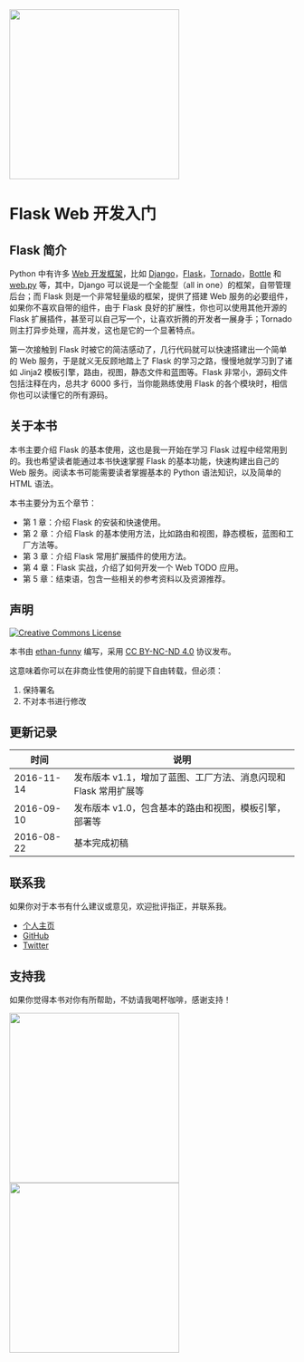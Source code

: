 
<img src='https://ooo.0o0.ooo/2016/11/03/581b594a5150f.png' width='300'>

Flask Web 开发入门
===

## Flask 简介

Python 中有许多 [Web 开发框架](https://wiki.python.org/moin/WebFrameworks)，比如 [Django][1]，[Flask][2]，[Tornado][3]，[Bottle][4] 和 [web.py][5] 等，其中，Django 可以说是一个全能型（all in one）的框架，自带管理后台；而 Flask 则是一个非常轻量级的框架，提供了搭建 Web 服务的必要组件，如果你不喜欢自带的组件，由于 Flask 良好的扩展性，你也可以使用其他开源的 Flask 扩展插件，甚至可以自己写一个，让喜欢折腾的开发者一展身手；Tornado 则主打异步处理，高并发，这也是它的一个显著特点。

第一次接触到 Flask 时被它的简洁感动了，几行代码就可以快速搭建出一个简单的 Web 服务，于是就义无反顾地踏上了 Flask 的学习之路，慢慢地就学习到了诸如 Jinja2 模板引擎，路由，视图，静态文件和蓝图等。Flask 非常小，源码文件包括注释在内，总共才 6000 多行，当你能熟练使用 Flask 的各个模块时，相信你也可以读懂它的所有源码。

## 关于本书

本书主要介绍 Flask 的基本使用，这也是我一开始在学习 Flask 过程中经常用到的。我也希望读者能通过本书快速掌握 Flask 的基本功能，快速构建出自己的 Web 服务。阅读本书可能需要读者掌握基本的 Python 语法知识，以及简单的 HTML 语法。

本书主要分为五个章节：

- 第 1 章：介绍 Flask 的安装和快速使用。
- 第 2 章：介绍 Flask 的基本使用方法，比如路由和视图，静态模板，蓝图和工厂方法等。
- 第 3 章：介绍 Flask 常用扩展插件的使用方法。
- 第 4 章：Flask 实战，介绍了如何开发一个 Web TODO 应用。
- 第 5 章：结束语，包含一些相关的参考资料以及资源推荐。

## 声明

<a rel="license" href="http://creativecommons.org/licenses/by-nc-nd/4.0/"><img alt="Creative Commons License" style="border-width:0" src="https://i.creativecommons.org/l/by-nc-nd/4.0/88x31.png" /></a>

本书由 [ethan-funny][6] 编写，采用 [CC BY-NC-ND 4.0][7] 协议发布。

这意味着你可以在非商业性使用的前提下自由转载，但必须：

1. 保持署名
2. 不对本书进行修改

## 更新记录

| 时间 | 说明 |
| --- | --- |
| 2016-11-14 | 发布版本 v1.1，增加了蓝图、工厂方法、消息闪现和 Flask 常用扩展等 |
| 2016-09-10 | 发布版本 v1.0，包含基本的路由和视图，模板引擎，部署等 |
| 2016-08-22 | 基本完成初稿 |

## 联系我

如果你对于本书有什么建议或意见，欢迎批评指正，并联系我。

- [个人主页][8]
- [GitHub][9]
- [Twitter][10]

## 支持我

如果你觉得本书对你有所帮助，不妨请我喝杯咖啡，感谢支持！

<img src='http://o9txbs6d7.bkt.clouddn.com/WechatPay.png' width='300'>

<img src='http://o9txbs6d7.bkt.clouddn.com/Ali_Pay.png' width='300'>


[1]:	https://www.djangoproject.com/
[2]:	http://flask.pocoo.org/
[3]:	https://github.com/tornadoweb/tornado
[4]:	https://github.com/bottlepy/bottle
[5]:	http://webpy.org/
[6]:	https://github.com/ethan-funny
[7]:	http://creativecommons.org/licenses/by-nc-nd/4.0/deed.zh
[8]:	https://funhacks.net
[9]:	https://github.com/ethan-funny
[10]:	https://twitter.com/pihacks


